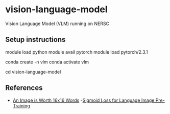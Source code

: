 # vision-language-model
Vision Language Model (VLM) running on NERSC


## Setup instructions

module load python
module avail pytorch
module load pytorch/2.3.1

conda create -n vlm
conda activate vlm


cd vision-language-model

## References


- [An Image is Worth 16x16 Words](https://arxiv.org/abs/2010.11929)
-[Sigmoid Loss for Language Image Pre-Training](https://arxiv.org/abs/2303.15343)